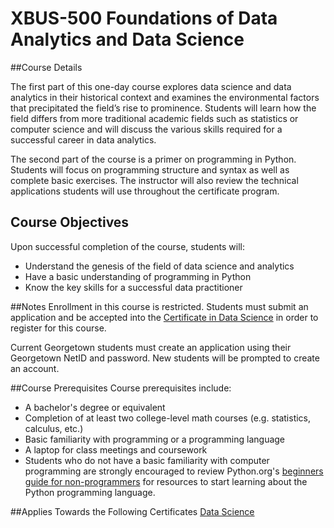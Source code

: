 # XBUS-500 Foundations of Data Analytics and Data Science

##Course Details

The first part of this one-day course explores data science and data analytics in their historical context and examines the environmental factors that precipitated the field’s rise to prominence. Students will learn how the field differs from more traditional academic fields such as statistics or computer science and will discuss the various skills required for a successful career in data analytics.

The second part of the course is a primer on programming in Python. Students will focus on programming structure and syntax as well as complete basic exercises. The instructor will also review the technical applications students will use throughout the certificate program.

## Course Objectives

Upon successful completion of the course, students will:

* Understand the genesis of the field of data science and analytics
* Have a basic understanding of programming in Python
* Know the key skills for a successful data practitioner

##Notes
Enrollment in this course is restricted. Students must submit an application and be accepted into the [Certificate in Data Science](http://scs.georgetown.edu/programs_nc/CE0124/data-analytics) in order to register for this course.

Current Georgetown students must create an application using their Georgetown NetID and password. New students will be prompted to create an account.

##Course Prerequisites
Course prerequisites include:

* A bachelor's degree or equivalent
* Completion of at least two college-level math courses (e.g. statistics, calculus, etc.)
* Basic familiarity with programming or a programming language
* A laptop for class meetings and coursework
* Students who do not have a basic familiarity with computer programming are strongly encouraged to review Python.org's [beginners guide for non-programmers](https://wiki.python.org/moin/BeginnersGuide/NonProgrammers#Graded_Introductory_Programming_Courses) for resources to start learning about the Python programming language.


##Applies Towards the Following Certificates
[Data Science](http://scs.georgetown.edu/programs/11193156&)
